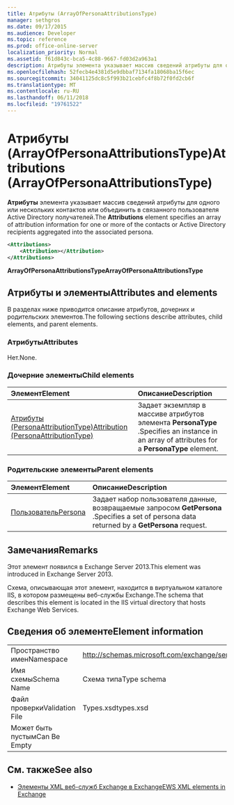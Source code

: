 ```yaml
---
title: Атрибуты (ArrayOfPersonaAttributionsType)
manager: sethgros
ms.date: 09/17/2015
ms.audience: Developer
ms.topic: reference
ms.prod: office-online-server
localization_priority: Normal
ms.assetid: f61d843c-bca5-4c88-9667-fd03d2a963a1
description: Атрибуты элемента указывает массив сведений атрибуты для одного или нескольких контактов или объединить в связанного пользователя Active Directory получателей.
ms.openlocfilehash: 52fecb4e4381d5e9dbbaf7134fa18068ba15f6ec
ms.sourcegitcommit: 34041125dc8c5f993b21cebfc4f8b72f0fd2cb6f
ms.translationtype: MT
ms.contentlocale: ru-RU
ms.lasthandoff: 06/11/2018
ms.locfileid: "19761522"
---
```

# <a name="attributions-arrayofpersonaattributionstype"></a><span data-ttu-id="a19c0-103">Атрибуты (ArrayOfPersonaAttributionsType)</span><span class="sxs-lookup"><span data-stu-id="a19c0-103">Attributions (ArrayOfPersonaAttributionsType)</span></span>

<span data-ttu-id="a19c0-104">**Атрибуты** элемента указывает массив сведений атрибуты для одного или нескольких контактов или объединить в связанного пользователя Active Directory получателей.</span><span class="sxs-lookup"><span data-stu-id="a19c0-104">The **Attributions** element specifies an array of attribution information for one or more of the contacts or Active Directory recipients aggregated into the associated persona.</span></span> 
  
```XML
<Attributions>
    <Attribution></Attribution>
</Attributions>
```

 <span data-ttu-id="a19c0-105">**ArrayOfPersonaAttributionsType**</span><span class="sxs-lookup"><span data-stu-id="a19c0-105">**ArrayOfPersonaAttributionsType**</span></span>
## <a name="attributes-and-elements"></a><span data-ttu-id="a19c0-106">Атрибуты и элементы</span><span class="sxs-lookup"><span data-stu-id="a19c0-106">Attributes and elements</span></span>

<span data-ttu-id="a19c0-107">В разделах ниже приводится описание атрибутов, дочерних и родительских элементов.</span><span class="sxs-lookup"><span data-stu-id="a19c0-107">The following sections describe attributes, child elements, and parent elements.</span></span>
  
### <a name="attributes"></a><span data-ttu-id="a19c0-108">Атрибуты</span><span class="sxs-lookup"><span data-stu-id="a19c0-108">Attributes</span></span>

<span data-ttu-id="a19c0-109">Нет.</span><span class="sxs-lookup"><span data-stu-id="a19c0-109">None.</span></span>
  
### <a name="child-elements"></a><span data-ttu-id="a19c0-110">Дочерние элементы</span><span class="sxs-lookup"><span data-stu-id="a19c0-110">Child elements</span></span>

|<span data-ttu-id="a19c0-111">**Элемент**</span><span class="sxs-lookup"><span data-stu-id="a19c0-111">**Element**</span></span>|<span data-ttu-id="a19c0-112">**Описание**</span><span class="sxs-lookup"><span data-stu-id="a19c0-112">**Description**</span></span>|
|:-----|:-----|
|[<span data-ttu-id="a19c0-113">Атрибуты (PersonaAttributionType)</span><span class="sxs-lookup"><span data-stu-id="a19c0-113">Attribution (PersonaAttributionType)</span></span>](attribution-personaattributiontype.md) <br/> |<span data-ttu-id="a19c0-114">Задает экземпляр в массиве атрибутов элемента **PersonaType** .</span><span class="sxs-lookup"><span data-stu-id="a19c0-114">Specifies an instance in an array of attributes for a **PersonaType** element.</span></span>  <br/> |
   
### <a name="parent-elements"></a><span data-ttu-id="a19c0-115">Родительские элементы</span><span class="sxs-lookup"><span data-stu-id="a19c0-115">Parent elements</span></span>

|<span data-ttu-id="a19c0-116">**Элемент**</span><span class="sxs-lookup"><span data-stu-id="a19c0-116">**Element**</span></span>|<span data-ttu-id="a19c0-117">**Описание**</span><span class="sxs-lookup"><span data-stu-id="a19c0-117">**Description**</span></span>|
|:-----|:-----|
|[<span data-ttu-id="a19c0-118">Пользователь</span><span class="sxs-lookup"><span data-stu-id="a19c0-118">Persona</span></span>](persona.md) <br/> |<span data-ttu-id="a19c0-119">Задает набор пользователя данные, возвращаемые запросом **GetPersona** .</span><span class="sxs-lookup"><span data-stu-id="a19c0-119">Specifies a set of persona data returned by a **GetPersona** request.</span></span>  <br/> |
   
## <a name="remarks"></a><span data-ttu-id="a19c0-120">Замечания</span><span class="sxs-lookup"><span data-stu-id="a19c0-120">Remarks</span></span>

<span data-ttu-id="a19c0-121">Этот элемент появился в Exchange Server 2013.</span><span class="sxs-lookup"><span data-stu-id="a19c0-121">This element was introduced in Exchange Server 2013.</span></span>
  
<span data-ttu-id="a19c0-122">Схема, описывающая этот элемент, находится в виртуальном каталоге IIS, в котором размещены веб-службы Exchange.</span><span class="sxs-lookup"><span data-stu-id="a19c0-122">The schema that describes this element is located in the IIS virtual directory that hosts Exchange Web Services.</span></span>
  
## <a name="element-information"></a><span data-ttu-id="a19c0-123">Сведения об элементе</span><span class="sxs-lookup"><span data-stu-id="a19c0-123">Element information</span></span>

|||
|:-----|:-----|
|<span data-ttu-id="a19c0-124">Пространство имен</span><span class="sxs-lookup"><span data-stu-id="a19c0-124">Namespace</span></span>  <br/> |http://schemas.microsoft.com/exchange/services/2006/types  <br/> |
|<span data-ttu-id="a19c0-125">Имя схемы</span><span class="sxs-lookup"><span data-stu-id="a19c0-125">Schema Name</span></span>  <br/> |<span data-ttu-id="a19c0-126">Схема типа</span><span class="sxs-lookup"><span data-stu-id="a19c0-126">Type schema</span></span>  <br/> |
|<span data-ttu-id="a19c0-127">Файл проверки</span><span class="sxs-lookup"><span data-stu-id="a19c0-127">Validation File</span></span>  <br/> |<span data-ttu-id="a19c0-128">Types.xsd</span><span class="sxs-lookup"><span data-stu-id="a19c0-128">types.xsd</span></span>  <br/> |
|<span data-ttu-id="a19c0-129">Может быть пустым</span><span class="sxs-lookup"><span data-stu-id="a19c0-129">Can Be Empty</span></span>  <br/> ||
   
## <a name="see-also"></a><span data-ttu-id="a19c0-130">См. также</span><span class="sxs-lookup"><span data-stu-id="a19c0-130">See also</span></span>

- [<span data-ttu-id="a19c0-131">Элементы XML веб-служб Exchange в Exchange</span><span class="sxs-lookup"><span data-stu-id="a19c0-131">EWS XML elements in Exchange</span></span>](ews-xml-elements-in-exchange.md)

